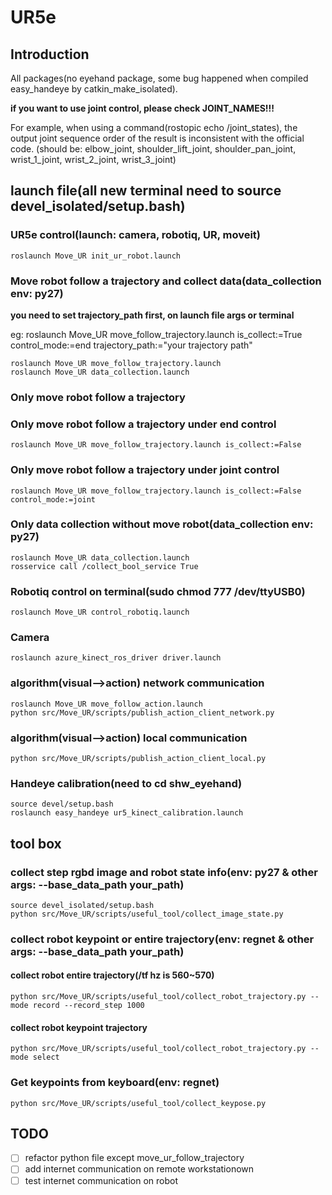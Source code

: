 # UR5e

## Introduction

All packages(no eyehand package, some bug happened when compiled easy_handeye by catkin_make_isolated).

**if you want to use joint control, please check JOINT_NAMES!!!**

For example, when using a command(rostopic echo /joint_states), the output joint sequence order of the result is inconsistent with the official code.
(should be: elbow_joint, shoulder_lift_joint, shoulder_pan_joint, wrist_1_joint, wrist_2_joint, wrist_3_joint)

## launch file(all new terminal need to source devel_isolated/setup.bash)

### UR5e control(launch: camera, robotiq, UR, moveit)

```
roslaunch Move_UR init_ur_robot.launch
```

### Move robot follow a trajectory and collect data(data_collection env: py27)

**you need to set trajectory_path first, on launch file args or terminal**

eg: roslaunch Move_UR move_follow_trajectory.launch is_collect:=True control_mode:=end trajectory_path:="your trajectory path"

```
roslaunch Move_UR move_follow_trajectory.launch
roslaunch Move_UR data_collection.launch
```

### Only move robot follow a trajectory

### Only move robot follow a trajectory under end control

```
roslaunch Move_UR move_follow_trajectory.launch is_collect:=False
```

### Only move robot follow a trajectory under joint control

```
roslaunch Move_UR move_follow_trajectory.launch is_collect:=False control_mode:=joint
```

### Only data collection without move robot(data_collection env: py27)

```
roslaunch Move_UR data_collection.launch
rosservice call /collect_bool_service True
```

### Robotiq control on terminal(sudo chmod 777 /dev/ttyUSB0)

```
roslaunch Move_UR control_robotiq.launch
```

### Camera

```
roslaunch azure_kinect_ros_driver driver.launch
```

### algorithm(visual-->action) network communication

```
roslaunch Move_UR move_follow_action.launch
python src/Move_UR/scripts/publish_action_client_network.py
```

### algorithm(visual-->action) local communication

```
python src/Move_UR/scripts/publish_action_client_local.py
```

### Handeye calibration(need to cd shw_eyehand)

```
source devel/setup.bash
roslaunch easy_handeye ur5_kinect_calibration.launch
```

## tool box

### collect step rgbd image and robot state info(env: py27 & other args: --base_data_path your_path)

```
source devel_isolated/setup.bash
python src/Move_UR/scripts/useful_tool/collect_image_state.py
```

### collect robot keypoint or entire trajectory(env: regnet & other args: --base_data_path your_path)

#### collect robot entire trajectory(/tf hz is 560~570)

```
python src/Move_UR/scripts/useful_tool/collect_robot_trajectory.py --mode record --record_step 1000
```

#### collect robot keypoint trajectory

```
python src/Move_UR/scripts/useful_tool/collect_robot_trajectory.py --mode select
```

### Get keypoints from keyboard(env: regnet)

```
python src/Move_UR/scripts/useful_tool/collect_keypose.py
```

## TODO

* [ ]  refactor python file except move_ur_follow_trajectory
* [ ]  add internet communication on  remote workstationown
* [ ]  test internet communication on  robot
